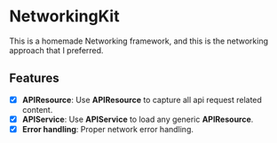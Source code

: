 # NetworkingKit

This is a homemade Networking framework, and this is the networking approach that I preferred. 

## Features
- [x] **APIResource**: Use **APIResource** to capture all api request related content.
- [x] **APIService**: Use **APIService** to load any generic **APIResource**.
- [x] **Error handling**: Proper network error handling.
